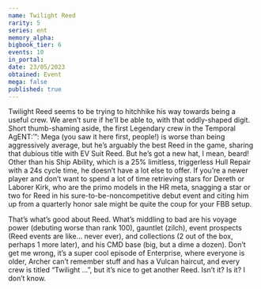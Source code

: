 ```yaml
---
name: Twilight Reed
rarity: 5
series: ent
memory_alpha:
bigbook_tier: 6
events: 10
in_portal:
date: 23/05/2023
obtained: Event
mega: false
published: true
---
```


Twilight Reed seems to be trying to hitchhike his way towards being a useful crew. We aren’t sure if he’ll be able to, with that oddly-shaped digit. Short thumb-shaming aside, the first Legendary crew in the Temporal AgENT:™: Mega (you saw it here first, people!) is worse than being aggressively average, but he’s arguably the best Reed in the game, sharing that dubious title with EV Suit Reed. But he’s got a new hat, I mean, beard! Other than his Ship Ability, which is a 25% limitless, triggerless Hull Repair with a 24s cycle time, he doesn’t have a lot else to offer. If you’re a newer player and don’t want to spend a lot of time retrieving stars for Dereth or Laborer Kirk, who are the primo models in the HR meta, snagging a star or two for Reed in his sure-to-be-noncompetitive debut event and citing him up from a quarterly honor sale might be quite the coup for your FBB setup.

That’s what’s good about Reed. What’s middling to bad are his voyage power (debuting worse than rank 100), gauntlet (zilch), event prospects (Reed events are like… never ever), and collections (2 out of the box, perhaps 1 more later), and his CMD base (big, but a dime a dozen). Don’t get me wrong, it’s a super cool episode of Enterprise, where everyone is older, Archer can’t remember stuff and has a Vulcan haircut, and every crew is titled “Twilight …”, but it’s nice to get another Reed. Isn’t it? Is it? I don’t know.

